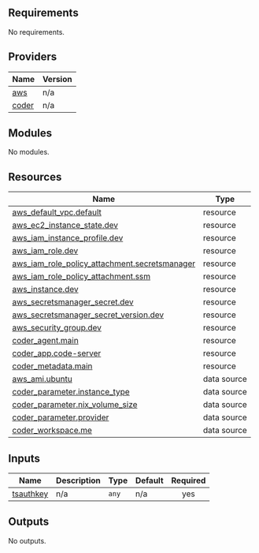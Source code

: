 <!-- BEGIN_TF_DOCS -->
## Requirements

No requirements.

## Providers

| Name | Version |
|------|---------|
| <a name="provider_aws"></a> [aws](#provider\_aws) | n/a |
| <a name="provider_coder"></a> [coder](#provider\_coder) | n/a |

## Modules

No modules.

## Resources

| Name | Type |
|------|------|
| [aws_default_vpc.default](https://registry.terraform.io/providers/hashicorp/aws/latest/docs/resources/default_vpc) | resource |
| [aws_ec2_instance_state.dev](https://registry.terraform.io/providers/hashicorp/aws/latest/docs/resources/ec2_instance_state) | resource |
| [aws_iam_instance_profile.dev](https://registry.terraform.io/providers/hashicorp/aws/latest/docs/resources/iam_instance_profile) | resource |
| [aws_iam_role.dev](https://registry.terraform.io/providers/hashicorp/aws/latest/docs/resources/iam_role) | resource |
| [aws_iam_role_policy_attachment.secretsmanager](https://registry.terraform.io/providers/hashicorp/aws/latest/docs/resources/iam_role_policy_attachment) | resource |
| [aws_iam_role_policy_attachment.ssm](https://registry.terraform.io/providers/hashicorp/aws/latest/docs/resources/iam_role_policy_attachment) | resource |
| [aws_instance.dev](https://registry.terraform.io/providers/hashicorp/aws/latest/docs/resources/instance) | resource |
| [aws_secretsmanager_secret.dev](https://registry.terraform.io/providers/hashicorp/aws/latest/docs/resources/secretsmanager_secret) | resource |
| [aws_secretsmanager_secret_version.dev](https://registry.terraform.io/providers/hashicorp/aws/latest/docs/resources/secretsmanager_secret_version) | resource |
| [aws_security_group.dev](https://registry.terraform.io/providers/hashicorp/aws/latest/docs/resources/security_group) | resource |
| [coder_agent.main](https://registry.terraform.io/providers/coder/coder/latest/docs/resources/agent) | resource |
| [coder_app.code-server](https://registry.terraform.io/providers/coder/coder/latest/docs/resources/app) | resource |
| [coder_metadata.main](https://registry.terraform.io/providers/coder/coder/latest/docs/resources/metadata) | resource |
| [aws_ami.ubuntu](https://registry.terraform.io/providers/hashicorp/aws/latest/docs/data-sources/ami) | data source |
| [coder_parameter.instance_type](https://registry.terraform.io/providers/coder/coder/latest/docs/data-sources/parameter) | data source |
| [coder_parameter.nix_volume_size](https://registry.terraform.io/providers/coder/coder/latest/docs/data-sources/parameter) | data source |
| [coder_parameter.provider](https://registry.terraform.io/providers/coder/coder/latest/docs/data-sources/parameter) | data source |
| [coder_workspace.me](https://registry.terraform.io/providers/coder/coder/latest/docs/data-sources/workspace) | data source |

## Inputs

| Name | Description | Type | Default | Required |
|------|-------------|------|---------|:--------:|
| <a name="input_tsauthkey"></a> [tsauthkey](#input\_tsauthkey) | n/a | `any` | n/a | yes |

## Outputs

No outputs.
<!-- END_TF_DOCS -->
